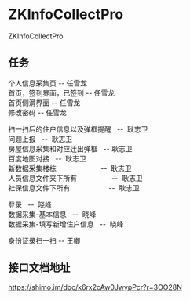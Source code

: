 # ZKInfoCollectPro
ZKInfoCollectPro
 
## 任务
个人信息采集页                       --   任雪龙    
首页，签到界面，已签到                --   任雪龙  
首页侧滑界面                         --   任雪龙    
修改密码                             --  任雪龙

扫一扫后的住户信息以及弹框提醒        --  耿志卫    
问题上报                              --  耿志卫    
房屋信息采集和对应迁出弹框            --   耿志卫    
百度地图对接                          --  耿志卫    
新数据采集楼栋                        --  耿志卫    
人员信息文件夹下所有                  --  耿志卫    
社保信息文件下所有                    --  耿志卫

   
登录                                  --  晓峰    
数据采集-基本信息                     --  晓峰    
数据采集-填写新增住户信息             --  晓峰

身份证录扫一扫                         --   王卿

## 接口文档地址
https://shimo.im/doc/k6rx2cAw0JwypPcr?r=3OO28N

